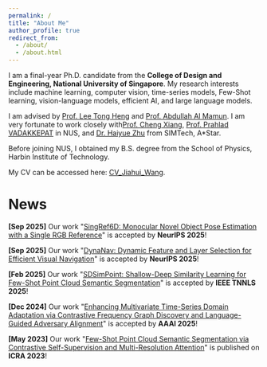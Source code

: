 ```yaml
---
permalink: /
title: "About Me"
author_profile: true
redirect_from: 
  - /about/
  - /about.html
---
```


I am a final-year Ph.D. candidate from the **College of Design and Engineering, National University of Singapore**. My research interests include machine learning, computer vision, time-series models, Few-Shot learning, vision-language models, efficient AI, and large language models.

I am advised by [Prof. Lee Tong Heng](https://cde.nus.edu.sg/ece/staff/lee-tong-heng/) and [Prof. Abdullah Al Mamun](https://cde.nus.edu.sg/ece/staff/abdullah-al-mamun/). I am very fortunate to work closely with[Prof. Cheng Xiang](https://cde.nus.edu.sg/ece/staff/xiang-cheng/), [Prof. Prahlad VADAKKEPAT](https://cde.nus.edu.sg/ece/staff/prahlad-vadakkepat/) in NUS, and [Dr. Haiyue Zhu](https://research.a-star.edu.sg/researcher/haiyue-zhu/) from SIMTech, A*Star.

Before joining NUS, I obtained my B.S. degree from the School of Physics, Harbin Institute of Technology.

My CV can be accessed here: [CV_Jiahui_Wang](../files/CV_Jiahui_Wang.pdf).

News
======
**[Sep 2025]** Our work "[SingRef6D: Monocular Novel Object Pose Estimation with a Single RGB Reference](https://neurips.cc/virtual/2025/poster/115633)" is accepted by **NeurIPS 2025**!

**[Sep 2025]** Our work "[DynaNav: Dynamic Feature and Layer Selection for Efficient Visual Navigation](https://neurips.cc/virtual/2025/poster/119244)" is accepted by **NeurIPS 2025**!

**[Feb 2025]** Our work "[SDSimPoint: Shallow-Deep Similarity Learning for Few-Shot Point Cloud Semantic Segmentation](https://ieeexplore.ieee.org/document/10937251/)" is accepted by **IEEE TNNLS 2025**!

**[Dec 2024]** Our work "[Enhancing Multivariate Time-Series Domain Adaptation via Contrastive Frequency Graph Discovery and Language-Guided Adversary Alignment](https://ojs.aaai.org/index.php/AAAI/article/view/33863)" is accepted by **AAAI 2025**!

**[May 2023]** Our work "[Few-Shot Point Cloud Semantic Segmentation via Contrastive Self-Supervision and Multi-Resolution Attention](https://www.semanticscholar.org/paper/Few-Shot-Point-Cloud-Semantic-Segmentation-via-and-Wang-Zhu/439ca9e2ea39520cd288960493ad5854aff758bd)" is published on **ICRA 2023**!

